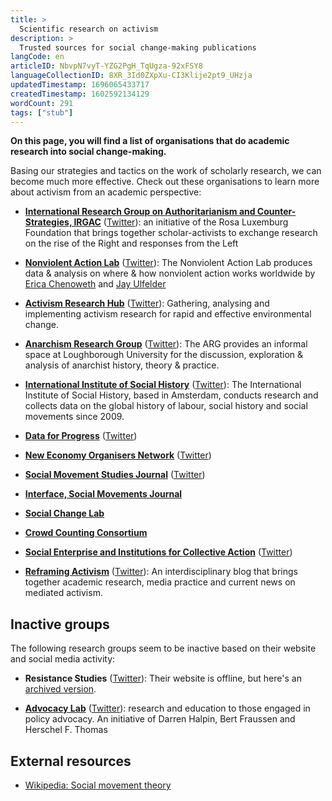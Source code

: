 ```yaml
---
title: >
  Scientific research on activism
description: >
  Trusted sources for social change-making publications
langCode: en
articleID: NbvpN7vyT-YZG2PgH_TqUgza-92xFSY8
languageCollectionID: 8XR_3Id0ZXpXu-CI3Klije2pt9_UHzja
updatedTimestamp: 1696065433717
createdTimestamp: 1602592134129
wordCount: 291
tags: ["stub"]
---
```


**On this page, you will find a list of organisations that do academic research into social change-making.**

Basing our strategies and tactics on the work of scholarly research, we can become much more effective. Check out these organisations to learn more about activism from an academic perspective:

-   [**International Research Group on Authoritarianism and Counter-Strategies, IRGAC**](https://irgac.org) ([Twitter](https://twitter.com/rls_irgac)): an initiative of the Rosa Luxemburg Foundation that brings together scholar-activists to exchange research on the rise of the Right and responses from the Left
    
-   [**Nonviolent Action Lab**](https://carrcenter.hks.harvard.edu/nonviolent-action-lab-new) ([Twitter](https://twitter.com/NVActLab)): The Nonviolent Action Lab produces data & analysis on where & how nonviolent action works worldwide by [Erica Chenoweth](https://twitter.com/EricaChenoweth?utm_source=activisthandbook.org) and [Jay Ulfelder](https://twitter.com/JayUlfelder?utm_source=activisthandbook.org)
    
-   [**Activism Research Hub**](https://www.activismresearchhub.org) ([Twitter](https://twitter.com/ActivismHub)): Gathering, analysing and implementing activism research for rapid and effective environmental change.
    
-   [**Anarchism Research Group**](https://www.lboro.ac.uk/subjects/politics-international-studies/research/arg/) ([Twitter](https://twitter.com/arglboro)): The ARG provides an informal space at Loughborough University for the discussion, exploration & analysis of anarchist history, theory & practice.
    
-   [**International Institute of Social History**](https://iisg.amsterdam/en) ([Twitter](https://twitter.com/IISG_Amsterdam)): The International Institute of Social History, based in Amsterdam, conducts research and collects data on the global history of labour, social history and social movements since 2009.
    
-   [**Data for Progress**](https://www.dataforprogress.org) ([Twitter](https://twitter.com/DataProgress))
    
-   [**New Economy Organisers Network**](https://www.neweconomyorganisers.org/work/training) ([Twitter](https://twitter.com/NEON_UK))
    
-   [**Social Movement Studies Journal**](https://www.tandfonline.com/toc/csms20/current) ([Twitter](https://twitter.com/SocMovStudies))
    
-   [**Interface, Social Movements Journal**](https://www.interfacejournal.net/?utm_source=activisthandbook.org)
    
-   [**Social Change Lab**](https://www.socialchangelab.org/?utm_source=activisthandbook.org)
    
-   [**Crowd Counting Consortium**](https://sites.google.com/view/crowdcountingconsortium/home?utm_source=activisthandbook.org)
    
-   [**Social Enterprise and Institutions for Collective Action**](https://collective-action.info/?utm_source=activisthandbook.org) ([Twitter](https://twitter.com/Collectiveactio?utm_source=activisthandbook.org))
    
-   [**Reframing Activism**](https://reframe.sussex.ac.uk/activistmedia/?utm_source=activisthandbook.org) ([Twitter](https://twitter.com/re_activism?utm_source=activisthandbook.org)): An interdisciplinary blog that brings together academic research, media practice and current news on mediated activism.
    

## Inactive groups

The following research groups seem to be inactive based on their website and social media activity:

-   **Resistance Studies** ([Twitter](https://twitter.com/ResistStudies)): Their website is offline, but here's an [archived version](https://web.archive.org/web/20210214010101/http://resistancestudies.org/).
    
-   [**Advocacy Lab**](http://policyadvocacylab.com/sample-page/) ([Twitter](https://twitter.com/PolicyAdvocacy)): research and education to those engaged in policy advocacy. An initiative of Darren Halpin, Bert Fraussen and Herschel F. Thomas
    

## External resources

-   [Wikipedia: Social movement theory](https://en.wikipedia.org/wiki/Social_movement_theory)